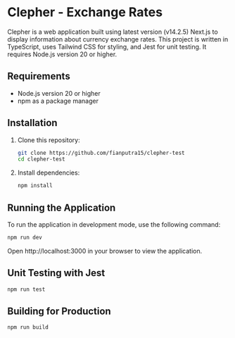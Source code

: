 # Clepher - Exchange Rates

Clepher is a web application built using latest version (v14.2.5) Next.js to display information about currency exchange rates. This project is written in TypeScript, uses Tailwind CSS for styling, and Jest for unit testing. It requires Node.js version 20 or higher.

## Requirements

- Node.js version 20 or higher
- npm as a package manager

## Installation

1. Clone this repository:

    ```bash
    git clone https://github.com/fianputra15/clepher-test
    cd clepher-test
    ```

2. Install dependencies:

    ```bash
    npm install
    ```

## Running the Application

To run the application in development mode, use the following command:

```bash
npm run dev
```

Open http://localhost:3000 in your browser to view the application.

## Unit Testing with Jest
```bash
npm run test
```

## Building for Production
```bash
npm run build
```


